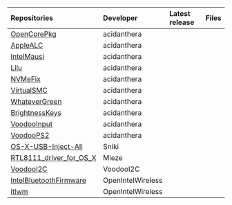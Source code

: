 | Repositories | Developer | Latest release | Files                           |
|:-------------|:----------|:---------------|:--------------------------------|
| [OpenCorePkg](https://github.com/acidanthera/OpenCorePkg) | acidanthera |   |   |
| [AppleALC](https://github.com/acidanthera/AppleALC) | acidanthera |   |   |
| [IntelMausi](https://github.com/acidanthera/IntelMausi) | acidanthera |   |   |
| [Lilu](https://github.com/acidanthera/Lilu) | acidanthera |   |   |
| [NVMeFix](https://github.com/acidanthera/NVMeFix) | acidanthera |   |   |
| [VirtualSMC](https://github.com/acidanthera/VirtualSMC) | acidanthera |   |   |
| [WhateverGreen](https://github.com/acidanthera/WhateverGreen) | acidanthera |   |   |
| [BrightnessKeys](https://github.com/acidanthera/BrightnessKeys) | acidanthera |   |   |
| [VoodooInput](https://github.com/acidanthera/VoodooInput) | acidanthera |   |   |
| [VoodooPS2](https://github.com/acidanthera/VoodooPS2) | acidanthera |   |   |
| [OS-X-USB-Inject-All](https://github.com/Sniki/OS-X-USB-Inject-All) | Sniki |   |   |
| [RTL8111_driver_for_OS_X](https://github.com/Mieze/RTL8111_driver_for_OS_X) | Mieze |   |   |
| [VoodooI2C](https://github.com/VoodooI2C/VoodooI2C) | VoodooI2C |   |   |
| [IntelBluetoothFirmware](https://github.com/OpenIntelWireless/IntelBluetoothFirmware) | OpenIntelWireless |   |   |
| [itlwm](https://github.com/OpenIntelWireless/itlwm) | OpenIntelWireless |   |   |
